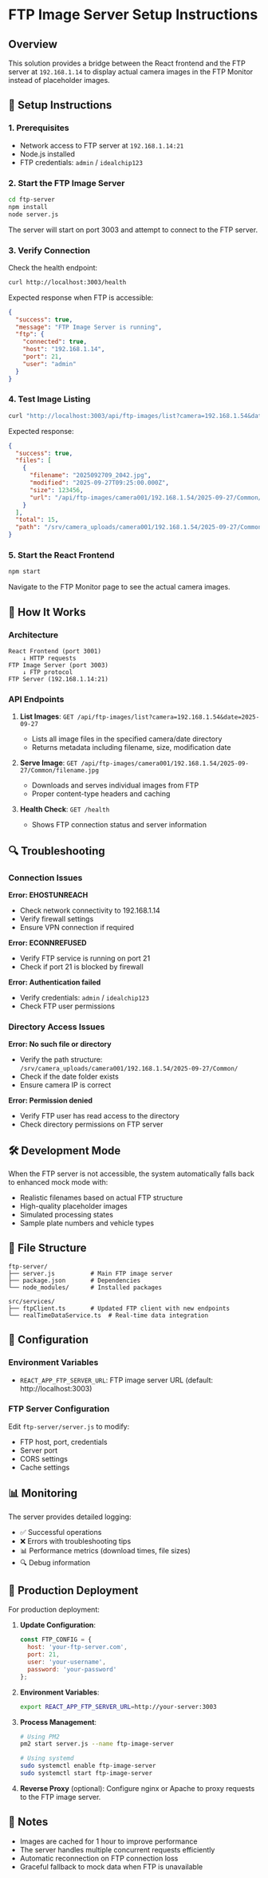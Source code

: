 # FTP Image Server Setup Instructions

## Overview
This solution provides a bridge between the React frontend and the FTP server at `192.168.1.14` to display actual camera images in the FTP Monitor instead of placeholder images.

## 🔧 Setup Instructions

### 1. Prerequisites
- Network access to FTP server at `192.168.1.14:21`
- Node.js installed
- FTP credentials: `admin` / `idealchip123`

### 2. Start the FTP Image Server

```bash
cd ftp-server
npm install
node server.js
```

The server will start on port 3003 and attempt to connect to the FTP server.

### 3. Verify Connection

Check the health endpoint:
```bash
curl http://localhost:3003/health
```

Expected response when FTP is accessible:
```json
{
  "success": true,
  "message": "FTP Image Server is running",
  "ftp": {
    "connected": true,
    "host": "192.168.1.14",
    "port": 21,
    "user": "admin"
  }
}
```

### 4. Test Image Listing

```bash
curl "http://localhost:3003/api/ftp-images/list?camera=192.168.1.54&date=2025-09-27"
```

Expected response:
```json
{
  "success": true,
  "files": [
    {
      "filename": "2025092709_2042.jpg",
      "modified": "2025-09-27T09:25:00.000Z",
      "size": 123456,
      "url": "/api/ftp-images/camera001/192.168.1.54/2025-09-27/Common/2025092709_2042.jpg"
    }
  ],
  "total": 15,
  "path": "/srv/camera_uploads/camera001/192.168.1.54/2025-09-27/Common/"
}
```

### 5. Start the React Frontend

```bash
npm start
```

Navigate to the FTP Monitor page to see the actual camera images.

## 🚀 How It Works

### Architecture
```
React Frontend (port 3001)
    ↓ HTTP requests
FTP Image Server (port 3003)
    ↓ FTP protocol
FTP Server (192.168.1.14:21)
```

### API Endpoints

1. **List Images**: `GET /api/ftp-images/list?camera=192.168.1.54&date=2025-09-27`
   - Lists all image files in the specified camera/date directory
   - Returns metadata including filename, size, modification date

2. **Serve Image**: `GET /api/ftp-images/camera001/192.168.1.54/2025-09-27/Common/filename.jpg`
   - Downloads and serves individual images from FTP
   - Proper content-type headers and caching

3. **Health Check**: `GET /health`
   - Shows FTP connection status and server information

## 🔍 Troubleshooting

### Connection Issues

**Error: EHOSTUNREACH**
- Check network connectivity to 192.168.1.14
- Verify firewall settings
- Ensure VPN connection if required

**Error: ECONNREFUSED**
- Verify FTP service is running on port 21
- Check if port 21 is blocked by firewall

**Error: Authentication failed**
- Verify credentials: `admin` / `idealchip123`
- Check FTP user permissions

### Directory Access Issues

**Error: No such file or directory**
- Verify the path structure: `/srv/camera_uploads/camera001/192.168.1.54/2025-09-27/Common/`
- Check if the date folder exists
- Ensure camera IP is correct

**Error: Permission denied**
- Verify FTP user has read access to the directory
- Check directory permissions on FTP server

## 🛠️ Development Mode

When the FTP server is not accessible, the system automatically falls back to enhanced mock mode with:
- Realistic filenames based on actual FTP structure
- High-quality placeholder images
- Simulated processing states
- Sample plate numbers and vehicle types

## 📁 File Structure

```
ftp-server/
├── server.js          # Main FTP image server
├── package.json       # Dependencies
└── node_modules/      # Installed packages

src/services/
├── ftpClient.ts       # Updated FTP client with new endpoints
└── realTimeDataService.ts  # Real-time data integration
```

## 🔧 Configuration

### Environment Variables
- `REACT_APP_FTP_SERVER_URL`: FTP image server URL (default: http://localhost:3003)

### FTP Server Configuration
Edit `ftp-server/server.js` to modify:
- FTP host, port, credentials
- Server port
- CORS settings
- Cache settings

## 📊 Monitoring

The server provides detailed logging:
- ✅ Successful operations
- ❌ Errors with troubleshooting tips
- 📊 Performance metrics (download times, file sizes)
- 🔍 Debug information

## 🚀 Production Deployment

For production deployment:

1. **Update Configuration**:
   ```javascript
   const FTP_CONFIG = {
     host: 'your-ftp-server.com',
     port: 21,
     user: 'your-username',
     password: 'your-password'
   };
   ```

2. **Environment Variables**:
   ```bash
   export REACT_APP_FTP_SERVER_URL=http://your-server:3003
   ```

3. **Process Management**:
   ```bash
   # Using PM2
   pm2 start server.js --name ftp-image-server
   
   # Using systemd
   sudo systemctl enable ftp-image-server
   sudo systemctl start ftp-image-server
   ```

4. **Reverse Proxy** (optional):
   Configure nginx or Apache to proxy requests to the FTP image server.

## 📝 Notes

- Images are cached for 1 hour to improve performance
- The server handles multiple concurrent requests efficiently
- Automatic reconnection on FTP connection loss
- Graceful fallback to mock data when FTP is unavailable
